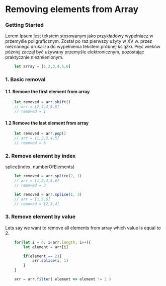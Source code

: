 # Removing elements from Array


### Getting Started
Lorem Ipsum jest tekstem stosowanym jako przykładowy wypełniacz w przemyśle poligraficznym. Został po raz pierwszy użyty w XV w. przez nieznanego drukarza do wypełnienia tekstem próbnej książki. Pięć wieków później zaczął być używany przemyśle elektronicznym, pozostając praktycznie niezmienionym.

```javascript
    let array = [1,2,3,4,5,6]
```

### 1. Basic removal

#### 1.1. Remove the first element from array

```javascript
    let removed = arr.shift()
    // arr = [2,3,4,5,6]
    // removed = 1
```

#### 1.2 Remove the last element from array

```javascript
    let removed = arr.pop() 
    // arr = [1,2,3,4,5]
    // removed = 6
```


### 2. Remove element by index
splice(index, numberOfElements)

```javascript 
    let removed = arr.splice(2, 1)
    // arr = [1,2,4,5,6]
    // removed = 3
```

```javascript
    let removed = arr.splice(1, 3)
    // arr = [1,5,6]
    // removed = [2,3,4]
```


### 3. Remove element by value
Lets say we want to remove all elements from array which value is equal to 2.

```javascript
    for(let i = 0; i<arr.length; i++){
        let element = arr[i]

        if(element == 2){
            arr.splice(i, 1)
        }
    }
```

```javascript
    arr = arr.filter( element => element != 2 )
```



